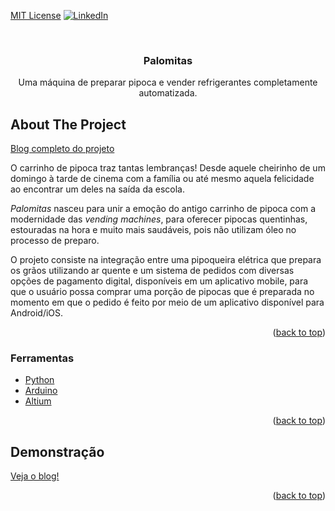 <div id="top"></div>



[MIT License][license-shield]
[![LinkedIn][linkedin-shield]][linkedin-url]



<!-- PROJECT LOGO -->
<br />
<div align="center">
  

  <h3 align="center">Palomitas</h3>

  <p align="center">
    Uma máquina de preparar pipoca e vender refrigerantes completamente automatizada.
    
  </p>
</div>




<!-- ABOUT THE PROJECT -->
## About The Project

[Blog completo do projeto](https://well-mole-06f.notion.site/Palomitas-8b5f4de0619e4411ba64e886034f62ae)

O carrinho de pipoca traz tantas lembranças! Desde aquele cheirinho de um domingo à tarde de cinema com a família ou até mesmo aquela felicidade ao encontrar um deles na saída da escola.

*Palomitas* nasceu para unir a emoção do antigo carrinho de pipoca com a modernidade das *vending machines*, para oferecer pipocas quentinhas, estouradas na hora e muito mais saudáveis, pois não utilizam óleo no processo de preparo. 

O projeto consiste na integração entre uma pipoqueira elétrica que prepara os grãos utilizando ar quente e um sistema de pedidos com diversas opções de pagamento digital, disponíveis em um aplicativo mobile, para que o usuário possa comprar uma porção de pipocas que é preparada no momento em que o pedido é feito por meio de um aplicativo disponível para Android/iOS.

<p align="right">(<a href="#top">back to top</a>)</p>



### Ferramentas

* [Python](https://nextjs.org/)
* [Arduino](https://www.arduino.cc/reference/en/)
* [Altium](https://www.altium.com/) 

<p align="right">(<a href="#top">back to top</a>)</p>




<!-- USAGE EXAMPLES -->
## Demonstração

[Veja o blog!](https://well-mole-06f.notion.site/Palomitas-8b5f4de0619e4411ba64e886034f62ae)

<p align="right">(<a href="#top">back to top</a>)</p>







<!-- MARKDOWN LINKS & IMAGES -->
<!-- https://www.markdownguide.org/basic-syntax/#reference-style-links -->


[license-shield]: https://img.shields.io/github/license/othneildrew/Best-README-Template.svg?style=for-the-badge
[linkedin-shield]: https://img.shields.io/badge/-LinkedIn-black.svg?style=for-the-badge&logo=linkedin&colorB=555
[linkedin-url]: https://www.linkedin.com/in/daniel-salles-b0b1361a5/
